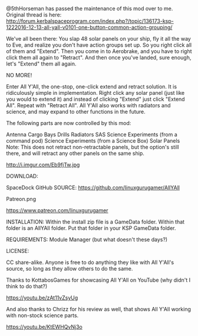 
@5thHorseman has passed the maintenance of this mod over to me.  Original thread is here: http://forum.kerbalspaceprogram.com/index.php?/topic/136173-ksp-1222016-12-13-all-yall-v0101-one-button-common-action-grouping/

 

We've all been there: You slap 48 solar panels on your ship, fly it all the way to Eve, and realize you don't have action groups set up. So you right click all of them and "Extend". Then you come in to Aerobrake, and you have to right click them all again to "Retract". And then once you've landed, sure enough, let's "Extend" them all again.

NO MORE!

Enter All Y'All, the one-stop, one-click extend and retract solution. It is ridiculously simple in implementation. Right click any solar panel (just like you would to extend it) and instead of clicking "Extend" just click "Extend All". Repeat with "Retract All". All Y'All also works with radiators and science, and may expand to other functions in the future.

The following parts are now controlled by this mod:

Antenna
Cargo Bays
Drills
Radiators
SAS
Science Experiments (from a command pod)
Science Experiments (from a Science Box)
Solar Panels
Note: This does not retract non-retractable panels, but the option's still there, and will retract any other panels on the same ship.

http://i.imgur.com/Eb9fjTw.jpg

DOWNLOAD:

SpaceDock
GitHub
SOURCE: https://github.com/linuxgurugamer/AllYAll

 

Patreon.png

https://www.patreon.com/linuxgurugamer

INSTALLATION:
Within the install zip file is a GameData folder. Within that folder is an AllYAll folder. Put that folder in your KSP GameData folder.

REQUIREMENTS:
Module Manager (but what doesn't these days?)

LICENSE:

CC share-alike. Anyone is free to do anything they like with All Y'All's source, so long as they allow others to do the same.

Thanks to KottabosGames for showcasing All Y'All on YouTube (why didn't I think to do that?)

https://youtu.be/zAt11vZsyUg


And also thanks to Chrizz for his review as well, that shows All Y'All working with non-stock science parts.

https://youtu.be/KtEWHQvNj3o

 